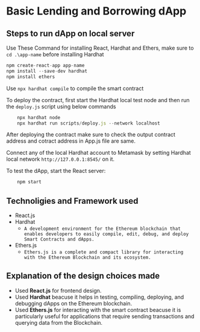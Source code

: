 # Basic Lending and Borrowing dApp

## Steps to run dApp on local server

Use These Command for installing React, Hardhat and Ethers,
make sure to `cd .\app-name` before installing Hardhat

```js
npm create-react-app app-name
npm install --save-dev hardhat
npm install ethers
```

Use `npx hardhat compile` to compile the smart contract

To deploy the contract, first start the Hardhat local test node and then run the `deploy.js` script using below commands

```js
    npx hardhat node
    npx hardhat run scripts/deploy.js --network localhost
```

After deploying the contract make sure to check the output contract address and cotract address in App.js file are same.

Connect any of the local Hardhat account to Metamask by setting Hardhat local network `http://127.0.0.1:8545/` on it.

To test the dApp, start the React server:

```js
    npm start
```

## Technoligies and Framework used

- React.js
- Hardhat
  - `A development environment for the Ethereum blockchain that    enables developers to easily compile, edit, debug, and deploy Smart Contracts and dApps.`
- Ethers.js
  - `Ethers.js is a complete and compact library for interacting with the Ethereum Blockchain and its ecosystem.`

## Explanation of the design choices made

- Used **React.js** for frontend design.
- Used **Hardhat** beacuse it helps in testing, compiling, deploying, and debugging dApps on the Ethereum blockchain.
- Used **Ethers.js** for interacting with the smart contract beacuse it is particularly useful for applications that require sending transactions and querying data from the Blockchain.
